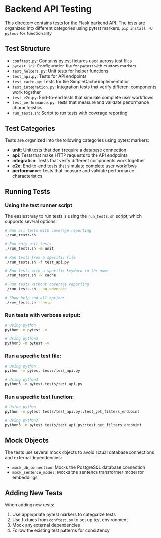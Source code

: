 # Backend API Testing

This directory contains tests for the Flask backend API. The tests are organized into different categories using pytest markers.   ``pip install -U pytest`` for functionality

## Test Structure

- `conftest.py`: Contains pytest fixtures used across test files
- `pytest.ini`: Configuration file for pytest with custom markers
- `test_helpers.py`: Unit tests for helper functions
- `test_api.py`: Tests for API endpoints
- `test_cache.py`: Tests for the SimpleCache implementation
- `test_integration.py`: Integration tests that verify different components work together
- `test_e2e.py`: End-to-end tests that simulate complete user workflows
- `test_performance.py`: Tests that measure and validate performance characteristics
- `run_tests.sh`: Script to run tests with coverage reporting

## Test Categories

Tests are organized into the following categories using pytest markers:

- **unit**: Unit tests that don't require a database connection
- **api**: Tests that make HTTP requests to the API endpoints
- **integration**: Tests that verify different components work together
- **e2e**: End-to-end tests that simulate complete user workflows
- **performance**: Tests that measure and validate performance characteristics

## Running Tests

### Using the test runner script

The easiest way to run tests is using the `run_tests.sh` script, which supports several options:

```bash
# Run all tests with coverage reporting
./run_tests.sh

# Run only unit tests
./run_tests.sh -m unit

# Run tests from a specific file
./run_tests.sh -f test_api.py

# Run tests with a specific keyword in the name
./run_tests.sh -k cache

# Run tests without coverage reporting
./run_tests.sh --no-coverage

# Show help and all options
./run_tests.sh --help
```

### Run tests with verbose output:

```bash
# Using python
python -m pytest -v

# Using python3
python3 -m pytest -v
```

### Run a specific test file:

```bash
# Using python
python -m pytest tests/test_api.py

# Using python3
python3 -m pytest tests/test_api.py
```

### Run a specific test function:

```bash
# Using python
python -m pytest tests/test_api.py::test_get_filters_endpoint

# Using python3
python3 -m pytest tests/test_api.py::test_get_filters_endpoint
```

## Mock Objects

The tests use several mock objects to avoid actual database connections and external dependencies:

- `mock_db_connection`: Mocks the PostgreSQL database connection
- `mock_sentence_model`: Mocks the sentence transformer model for embeddings

## Adding New Tests

When adding new tests:

1. Use appropriate pytest markers to categorize tests
2. Use fixtures from `conftest.py` to set up test environment
3. Mock any external dependencies
4. Follow the existing test patterns for consistency
